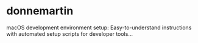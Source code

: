 # donnemartin
macOS development environment setup: Easy-to-understand instructions with automated setup scripts for developer tools…
